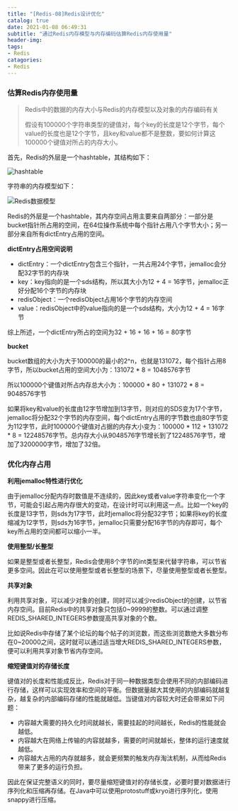 ```yaml
---
title: "[Redis-08]Redis设计优化"
catalog: true
date: 2021-01-08 06:49:31
subtitle: "通过Redis内存模型与内存编码估算Redis内存使用量"
header-img:
tags:
- Redis
catagories:
- Redis
---
```


### 估算Redis内存使用量

> Redis中的数据的内存大小与Redis的内存模型以及对象的内存编码有关
>
> 假设有100000个字符串类型的键值对，每个key的长度是12个字节，每个value的长度也是12个字节，且key和value都不是整数，要如何计算这100000个键值对所占的内存大小。

首先，Redis的外层是一个hashtable，其结构如下：

![hashtable](hashtable.png)

字符串的内存模型如下：

![Redis数据模型](model.png)

Redis的外层是一个hashtable，其内存空间占用主要来自两部分：一部分是bucket指针所占用的空间，在64位操作系统中每个指针占用八个字节大小；另一部分来自所有dictEntry占用的空间。

**dictEntry占用空间说明**

- dictEntry：一个dictEntry包含三个指针，一共占用24个字节，jemalloc会分配32字节的内存块
- key：key指向的是一个sds结构，所以其大小为12 + 4 = 16字节，jemalloc正好分配16个字节的内存块
- redisObject：一个redisObject占用16个字节的内存空间
- value：redisObject中的value指向的是一个sds结构，大小为12 + 4 = 16字节

综上所述，一个dictEntry所占的空间为32 + 16 + 16 + 16 = 80字节

**bucket**

bucket数组的大小为大于100000的最小的2^n，也就是131072，每个指针占用8字节，所以bucket占用的空间大小为：131072 * 8 = 1048576字节

所以100000个键值对所占内存总大小为：100000 * 80 + 131072 * 8 = 9048576字节

如果将key和value的长度由12字节增加到13字节，则对应的SDS变为17个字节，jemalloc将分配32个字节的内存空间，每个dictEntry占用的字节数也由80字节变为112字节，此时100000个键值对占据的内存大小变为：100000 * 112 + 131072 * 8 = 12248576字节。总内存大小从9048576字节增长到了12248576字节，增加了3200000字节，增加了32倍。

### 优化内存占用

**利用jemalloc特性进行优化**

由于jemalloc分配内存时数值是不连续的，因此key或者value字符串变化一个字节，可能会引起占用内存很大的变动，在设计时可以利用这一点。比如一个key的长度是13字节，则sds为17字节，此时jemalloc将分配32字节；如果将key的长度缩减为12字节，则sds为16字节，jemalloc只需要分配16字节的内存即可，每个key所占用的空间都可以缩小一半。

**使用整型/长整型**

如果是整型或者长整型，Redis会使用8个字节的int类型来代替字符串，可以节省更多空间。因此在可以使用整型或者长整型的场景下，尽量使用整型或者长整型。

**共享对象**

利用共享对象，可以减少对象的创建，同时可以减少redisObject的创建，以节省内存空间。目前Redis中的共享对象只包括0~9999的整数。可以通过调整REDIS_SHARED_INTEGERS参数提高共享对象的个数。

比如说Redis中存储了某个论坛的每个帖子的浏览数，而这些浏览数绝大多数分布在0~20000之间，这时就可以通过适当增大REDIS_SHARED_INTEGERS参数，便可以利用共享对象节省内存空间。

**缩短键值对的存储长度**

键值对的长度和性能成反比，Redis对于同一种数据类型会使用不同的内部编码进行存储，这样可以实现效率和空间的平衡。但数据量越大其使用的内部编码就越复杂，越复杂的内部编码存储的性能就越低。当键值对内容较大时还会带来如下问题：

- 内容越大需要的持久化时间就越长，需要挂起的时间越长，Redis的性能就会越低。
- 内容越大在网络上传输的内容就越多，需要的时间就越长，整体的运行速度就越低。
- 内容越大占用的内存就越多，就会更频繁的触发内存淘汰机制，从而给Redis带来了更多的运行负担。

因此在保证完整语义的同时，要尽量缩短键值对的存储长度，必要时要对数据进行序列化和压缩再存储。在Java中可以使用protostuff或kryo进行序列化，使用snappy进行压缩。

